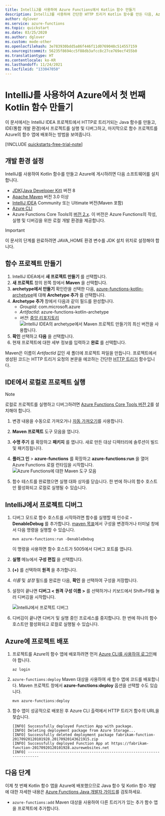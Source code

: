 ```yaml
---
title: IntelliJ를 사용하여 Azure Functions에서 Kotlin 함수 만들기
description: IntelliJ를 사용하여 간단한 HTTP 트리거 Kotlin 함수를 만든 다음, Azure의 서버리스 환경에서 실행되도록 게시하는 방법에 대해 알아봅니다.
author: dglover
ms.service: azure-functions
ms.topic: quickstart
ms.date: 03/25/2020
ms.author: dglover
ms.custom: mode-other
ms.openlocfilehash: 3e783930bdd5a86f446f11d0769048c514557159
ms.sourcegitcommit: 56235f8694cc5f88db3afcc8c27ce769ecf455b0
ms.translationtype: HT
ms.contentlocale: ko-KR
ms.lasthandoff: 11/24/2021
ms.locfileid: "133047050"
---
```

# <a name="create-your-first-kotlin-function-in-azure-using-intellij"></a>IntelliJ를 사용하여 Azure에서 첫 번째 Kotlin 함수 만들기

이 문서에서는 IntelliJ IDEA 프로젝트에서 HTTP로 트리거되는 Java 함수를 만들고, IDE(통합 개발 환경)에서 프로젝트를 실행 및 디버그하고, 마지막으로 함수 프로젝트를 Azure의 함수 앱에 배포하는 방법을 보여줍니다.

[!INCLUDE [quickstarts-free-trial-note](../../includes/quickstarts-free-trial-note.md)]

## <a name="set-up-your-development-environment"></a>개발 환경 설정

IntelliJ를 사용하여 Kotlin 함수를 만들고 Azure에 게시하려면 다음 소프트웨어를 설치합니다.

- [JDK(Java Developer Kit)](/azure/developer/java/fundamentals/java-support-on-azure) 버전 8
- [Apache Maven](https://maven.apache.org) 버전 3.0 이상
- [IntelliJ IDEA](https://www.jetbrains.com/idea/download) Community 또는 Ultimate 버전(Maven 포함)
- [Azure CLI](/cli/azure)
- Azure Functions Core Tools의 [버전 2.x](functions-run-local.md#v2). 이 버전은 Azure Functions의 작성, 실행 및 디버깅을 위한 로컬 개발 환경을 제공합니다.

> [!IMPORTANT]
> 이 문서의 단계를 완료하려면 JAVA_HOME 환경 변수를 JDK 설치 위치로 설정해야 합니다.

## <a name="create-a-function-project"></a>함수 프로젝트 만들기

1. IntelliJ IDEA에서 **새 프로젝트 만들기** 를 선택합니다.  
1. **새 프로젝트** 창의 왼쪽 창에서 **Maven** 을 선택합니다.
1. **archetype에서 만들기** 확인란을 선택한 다음, [azure-functions-kotlin-archetype](https://mvnrepository.com/artifact/com.microsoft.azure/azure-functions-kotlin-archetype)에 대해 **Archetype 추가** 를 선택합니다.
1. **Archetype 추가** 창에서 다음과 같이 필드를 완성합니다.
    - _GroupId_: com.microsoft.azure
    - _ArtifactId_: azure-functions-kotlin-archetype
    - _버전_: [중앙 리포지토리](https://mvnrepository.com/artifact/com.microsoft.azure/azure-functions-kotlin-archetype)
    ![IntelliJ IDEA의 archetype에서 Maven 프로젝트 만들기](media/functions-create-first-kotlin-intellij/functions-create-intellij.png)의 최신 버전을 사용합니다.  
1. **확인** 선택하고 **다음** 을 선택합니다.
1. 현재 프로젝트에 대한 세부 정보를 입력하고 **완료** 를 선택합니다.

Maven은 이름이 _ArtifactId_ 값인 새 폴더에 프로젝트 파일을 만듭니다. 프로젝트에서 생성된 코드는 HTTP 트리거 요청의 본문을 에코하는 간단한 [HTTP 트리거](./functions-bindings-http-webhook.md) 함수입니다.

## <a name="run-project-locally-in-the-ide"></a>IDE에서 로컬로 프로젝트 실행

> [!NOTE]
> 로컬로 프로젝트를 실행하고 디버그하려면 [Azure Functions Core Tools 버전 2](functions-run-local.md#v2)를 설치해야 합니다.

1. 변경 내용을 수동으로 가져오거나 [자동 가져오기](https://www.jetbrains.com/help/idea/creating-and-optimizing-imports.html)를 사용합니다.
1. **Maven 프로젝트** 도구 모음을 엽니다.
1. **수명 주기** 를 확장하고 **패키지** 를 엽니다. 새로 만든 대상 디렉터리에 솔루션이 빌드 및 패키징됩니다.
1. **플러그 인** > **azure-functions** 를 확장하고 **azure-functions:run** 을 열어 Azure Functions 로컬 런타임을 시작합니다.  
  ![Azure Functions에 대한 Maven 도구 모음](media/functions-create-first-kotlin-intellij/functions-intellij-kotlin-maven-toolbar.png)  

1. 함수 테스트를 완료했으면 실행 대화 상자를 닫습니다. 한 번에 하나의 함수 호스트만 활성화되고 로컬로 실행될 수 있습니다.

## <a name="debug-the-project-in-intellij"></a>IntelliJ에서 프로젝트 디버그

1. 디버그 모드로 함수 호스트를 시작하려면 함수를 실행할 때 인수로 **-DenableDebug** 를 추가합니다. [maven 목표](https://www.jetbrains.com/help/idea/maven-support.html#run_goal)에서 구성을 변경하거나 터미널 창에서 다음 명령을 실행할 수 있습니다.  

   ```
   mvn azure-functions:run -DenableDebug
   ```

   이 명령을 사용하면 함수 호스트가 5005에서 디버그 포트를 엽니다.

1. **실행** 메뉴에서 **구성 편집** 을 선택합니다.
1. **(+)** 를 선택하여 **원격** 을 추가합니다.
1. _이름_ 및 _설정_ 필드를 완료한 다음, **확인** 을 선택하여 구성을 저장합니다.
1. 설정이 끝나면 **디버그 < 원격 구성 이름 >** 를 선택하거나 키보드에서 Shift+F9를 눌러 디버깅을 시작합니다.

   ![IntelliJ에서 프로젝트 디버그](media/functions-create-first-kotlin-intellij/debug-configuration-intellij.PNG)

1. 디버깅이 끝나면 디버거 및 실행 중인 프로세스를 중지합니다. 한 번에 하나의 함수 호스트만 활성화되고 로컬로 실행될 수 있습니다.

## <a name="deploy-the-project-to-azure"></a>Azure에 프로젝트 배포

1. 프로젝트를 Azure의 함수 앱에 배포하려면 먼저 [Azure CLI를 사용하여 로그인](/cli/azure/authenticate-azure-cli)해야 합니다.

   ``` azurecli
   az login
   ```

1. `azure-functions:deploy` Maven 대상을 사용하여 새 함수 앱에 코드를 배포합니다. Maven 프로젝트 창에서 **azure-functions:deploy** 옵션을 선택할 수도 있습니다.

   ```
   mvn azure-functions:deploy
   ```

1. 함수 앱이 성공적으로 배포된 후 Azure CLI 출력에서 HTTP 트리거 함수의 URL을 찾습니다.

   ``` output
   [INFO] Successfully deployed Function App with package.
   [INFO] Deleting deployment package from Azure Storage...
   [INFO] Successfully deleted deployment package fabrikam-function-20170920120101928.20170920143621915.zip
   [INFO] Successfully deployed Function App at https://fabrikam-function-20170920120101928.azurewebsites.net
   [INFO] ------------------------------------------------------------------------
   ```

## <a name="next-steps"></a>다음 단계

이제 첫 번째 Kotlin 함수 앱을 Azure에 배포했으므로 Java 함수 및 Kotlin 함수 개발에 대한 자세한 내용은 [Azure Functions Java 개발자 가이드](functions-reference-java.md)를 검토하세요.
- `azure-functions:add` Maven 대상을 사용하여 다른 트리거가 있는 추가 함수 앱을 프로젝트에 추가합니다.
